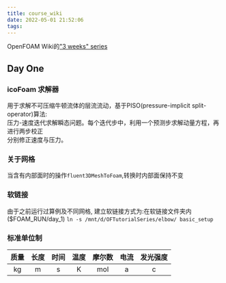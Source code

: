 ```yaml
---
title: course_wiki
date: 2022-05-01 21:52:06
tags:
---
```


OpenFOAM Wiki的["3 weeks" series](https://wiki.openfoam.com/index.php?title=%223_weeks%22_series)

## Day One

### icoFoam 求解器
用于求解不可压缩牛顿流体的层流流动，基于PISO(pressure-implicit split-operator)算法:  
压力-速度迭代求解瞬态问题。每个迭代步中，利用一个预测步求解动量方程，再进行两步校正  
分别修正速度与压力。

### 关于网格  
当含有内部面时的操作`fluent3DMeshToFoam`,转换时内部面保持不变

### 软链接
由于之前运行过算例及不同网格, 建立软链接方式为:在软链接文件夹内($FOAM_RUN/day_1)
`ln -s /mnt/d/OFTutorialSeries/elbow/ basic_setup`

### 标准单位制

|质量|长度|时间|温度|摩尔数|电流|发光强度|
|:----:|:---:|:---:|:---:|:---:|:---:|:---:|
|kg|m|s|K|mol|a|c|
